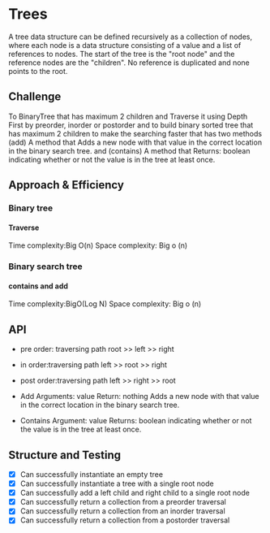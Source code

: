 # Trees
A tree data structure can be defined recursively as a collection of nodes, where each node is a data structure consisting of a value and a list of references to nodes. The start of the tree is the "root node" and the reference nodes are the "children". No reference is duplicated and none points to the root.

## Challenge
To BinaryTree  that has maximum 2 children and Traverse it using Depth First by preorder, inorder or postorder and to build binary sorted tree that has maximum 2 children to make the searching faster that has two methods (add)   A method that Adds a new node with that value in the correct location in the binary search tree. and (contains) A method that Returns: boolean indicating whether or not the value is in the tree at least once.

## Approach & Efficiency
### Binary  tree
#### Traverse
Time complexity:Big O(n)
Space complexity: Big o (n)

### Binary search tree
#### contains and add

Time complexity:BigO(Log N)
Space complexity: Big o (n)


## API
* pre order: traversing path   root >> left >> right
* in order:traversing path     left >> root >> right
* post order:traversing path   left >> right >> root


* Add
 Arguments: value
 Return: nothing
 Adds a new node with that value in the correct location in the binary search tree.

* Contains
 Argument: value
 Returns: boolean indicating whether or not the value is in the tree at least once.


## Structure and Testing
- [x] Can successfully instantiate an empty tree
- [x] Can successfully instantiate a tree with a single root node
- [x] Can successfully add a left child and right child to a  single root node
- [x] Can successfully return a collection from a preorder  traversal
- [x] Can successfully return a collection from an inorder  traversal
- [x] Can successfully return a collection from a postorder traversal
